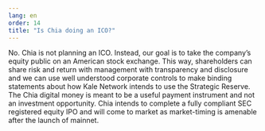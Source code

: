```yaml
---
lang: en
order: 14
title: "Is Chia doing an ICO?"
---
```


No. Chia is not planning an ICO. Instead, our goal is to take the company’s equity public on an American stock exchange. This way, shareholders can share risk and return with management with transparency and disclosure and we can use well understood corporate controls to make binding statements about how Kale Network intends to use the Strategic Reserve. The Chia digital money is meant to be a useful payment instrument and not an investment opportunity. Chia intends to complete a fully compliant SEC registered equity IPO and will come to market as market-timing is amenable after the launch of mainnet.

